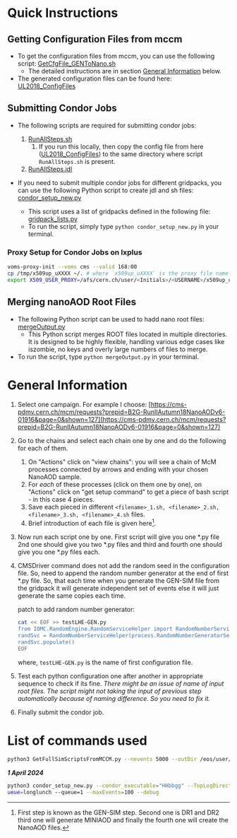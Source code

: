 # Quick Instructions

## Getting Configuration Files from mccm

* To get the configuration files from mccm, you can use the following script: [GetCfgFile_GENToNano.sh](GetCfgFile_GENToNano.sh)
    * The detailed instructions are in section [General Information](#general-information) below.
* The generated configuration files can be found here: [UL2018_ConfigFiles](UL2018_ConfigFiles)

## Submitting Condor Jobs

* The following scripts are required for submitting condor jobs:
    1.  [RunAllSteps.sh](RunAllSteps.sh)
        1. If you run this locally, then copy the config file from here ([UL2018_ConfigFiles](UL2018_ConfigFiles)) to the same directory where script `RunAllSteps.sh` is present.
    1. [RunAllSteps.jdl](RunAllSteps.jdl)

* If you need to submit multiple condor jobs for different gridpacks, you can use the following Python script to create jdl and sh files: [condor_setup_new.py](condor_setup_new.py)
    * This script uses a list of gridpacks defined in the following file: [gridpack_lists.py](gridpack_lists.py)
    * To run the script, simply type `python condor_setup_new.py` in your terminal.

### Proxy Setup for Condor Jobs on lxplus

```bash
voms-proxy-init --voms cms --valid 168:00
cp /tmp/x509up_uXXXX ~/. # where `x509up_uXXXX` is the proxy file name created by previous command
export X509_USER_PROXY=/afs/cern.ch/user/<Initials>/<USERNAME>/x509up_uXXXX
```

## Merging nanoAOD Root Files

* The following Python script can be used to hadd nano root files: [mergeOutput.py](Scripts/mergeOutput.py)
    * This Python script merges ROOT files located in multiple directories. It is designed to be highly flexible, handling various edge cases like iszombie, no keys and overly large numbers of files to merge.
* To run the script, type `python mergeOutput.py` in your terminal.


# General Information

1. Select one campaign. For example I choose: [https://cms-pdmv.cern.ch/mcm/requests?prepid=B2G-RunIIAutumn18NanoAODv6-01916&page=0&shown=127](https://cms-pdmv.cern.ch/mcm/requests?prepid=B2G-RunIIAutumn18NanoAODv6-01916&page=0&shown=127)

2. Go to the chains and select each chain one by one and do the following for each of them.

   1. On "Actions" click on "view chains": you will see a chain of McM processes connected by arrows and ending with your chosen NanoAOD sample.
   1. For *each* of these processes (click on them one by one), on "Actions" click on "get setup command" to get a piece of bash script - in this case 4 pieces.
   1. Save each pieced in different `<filename>_1.sh, <filename>_2.sh, <filename>_3.sh, <filename>_4.sh` files.
   1. Brief introduction of each file is given here[^intro_files].

[^intro_files]: First step is known as the GEN-SIM step. Second one is DR1 and DR2 third one will generate MINIAOD and finally the fourth one will create the NanoAOD files.

3. Now run each script one by one. First script will give you one *.py file 2nd one should give you two *.py files and third and fourth one should give you one *.py files each.

3. CMSDriver command does not add the random seed in the configuration file. So, need to append the random number generator at the end of first *.py file. So, that each time when you generate the GEN-SIM file from the gridpack it will generate independent set of events else it will just generate the same copies each time.

   patch to add random number generator:

   ```bash
   cat << EOF >> testLHE-GEN.py
   from IOMC.RandomEngine.RandomServiceHelper import RandomNumberServiceHelper
   randSvc = RandomNumberServiceHelper(process.RandomNumberGeneratorService)
   randSvc.populate()
   EOF
   ```

   where, `testLHE-GEN.py` is the name of first configuration file.

4. Test each python configuration one after another in appropriate sequence to check if its fine. *There might be an issue of name of input root files. The script might not taking the input of previous step automatically because of naming difference. So you need to fix it.*

5. Finally submit the condor job.


# List of commands used

```bash
python3 GetFullSimScriptsFromMCCM.py --nevents 5000 --outDir /eos/user/r/rasharma/post_doc_ihep/double-higgs/nanoAODnTuples/HHTobbGGv2 --nJobs 100 --jobName run_simulation_HHbbgg_12Mar2024 --UseCustomNanoAOD
```

***1 April 2024***

```bash
python3 condor_setup_new.py --condor_executable="HHbbgg" --TopLogDirectory="Log_Apr2024" --output_dir_name="/eos/user/r/rasharma/post_doc_ihep/double-higgs/nanoAODnTuples/" --condor_q
ueue=longlunch --queue=1 --maxEvents=100 --debug
```
